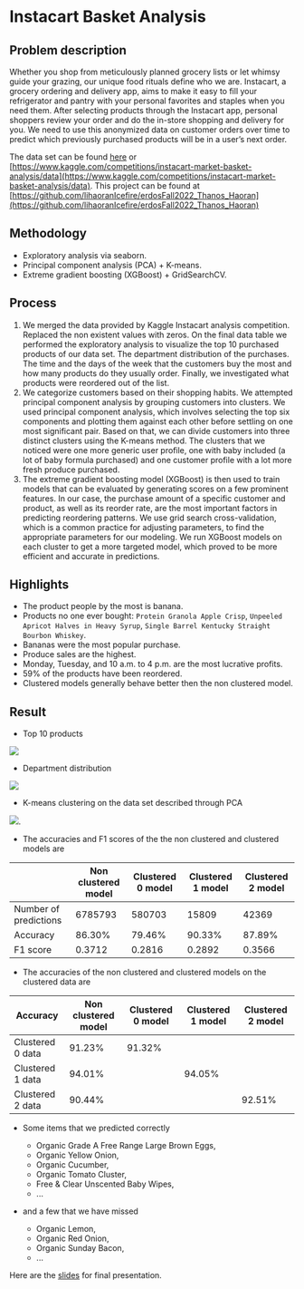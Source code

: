 # Instacart Basket Analysis

## Problem description

Whether you shop from meticulously planned grocery lists or let whimsy guide your grazing, our unique food rituals define who we are. Instacart, a grocery ordering and delivery app, aims to make it easy to fill your refrigerator and pantry with your personal favorites and staples when you need them. After selecting products through the Instacart app, personal shoppers review your order and do the in-store shopping and delivery for you. We need to use this anonymized data on customer orders over time to predict which previously purchased products will be in a user’s next order.

The data set can be found [here](https://drive.google.com/drive/u/1/folders/1Kl9Pe_4269liBggPHZ4XzocJkMGM5QiN) or [https://www.kaggle.com/competitions/instacart-market-basket-analysis/data](https://www.kaggle.com/competitions/instacart-market-basket-analysis/data).
This project can be found at [https://github.com/lihaoranIcefire/erdosFall2022_Thanos_Haoran](https://github.com/lihaoranIcefire/erdosFall2022_Thanos_Haoran)

## Methodology

- Exploratory analysis via seaborn.
- Principal component analysis (PCA) + K-means.
- Extreme gradient boosting (XGBoost) + GridSearchCV.

## Process

1. We merged the data provided by Kaggle Instacart analysis competition. Replaced the non existent values with zeros. On the final data table we performed the exploratory analysis to visualize the top 10 purchased products of our data set. The department distribution of the purchases. The time and the days of the week that the customers buy the most and how many products do they usually order. Finally, we investigated what products were reordered out of the list.
2. We categorize customers based on their shopping habits. We attempted principal component analysis by grouping customers into clusters. We used principal component analysis, which involves selecting the top six components and plotting them against each other before settling on one most significant pair. Based on that, we can divide customers into three distinct clusters using the K-means method. The clusters that we noticed were one more generic user profile, one with baby included (a lot of baby formula purchased) and one customer profile with a lot more fresh produce purchased.
3. The extreme gradient boosting model (XGBoost) is then used to train models that can be evaluated by generating scores on a few prominent features. In our case, the purchase amount of a specific customer and product, as well as its reorder rate, are the most important factors in predicting reordering patterns. We use grid search cross-validation, which is a common practice for adjusting parameters, to find the appropriate parameters for our modeling. We run XGBoost models on each cluster to get a more targeted model, which proved to be more efficient and accurate in predictions.

## Highlights

- The product people by the most is banana.
- Products no one ever bought: `Protein Granola Apple Crisp`, `Unpeeled Apricot Halves in Heavy Syrup`, `Single Barrel Kentucky Straight Bourbon Whiskey`.
- Bananas were the most popular purchase.
- Produce sales are the highest.
- Monday, Tuesday, and 10 a.m. to 4 p.m. are the most lucrative profits.
- 59% of the products have been reordered.
- Clustered models generally behave better then the non clustered model.


## Result

- Top 10 products

![](https://github.com/lihaoranIcefire/erdosFall2022_Thanos_Haoran/blob/main/Pictures%20and%20graphs/barchart.png)

- Department distribution

![](https://github.com/lihaoranIcefire/erdosFall2022_Thanos_Haoran/blob/main/Pictures%20and%20graphs/pichart.png)

- K-means clustering on the data set described through PCA

![](https://github.com/lihaoranIcefire/erdosFall2022_Thanos_Haoran/blob/main/Pictures%20and%20graphs/clustering.png).

- The accuracies and F1 scores of the the non clustered and clustered models are

| | Non clustered model | Clustered 0 model | Clustered 1 model | Clustered 2 model |
| ------------- | ------------- | ------------- | ------------- | ------------- |
| Number of predictions | 6785793 | 580703 | 15809 | 42369 |
| Accuracy | 86.30% | 79.46% | 90.33% | 87.89% |
| F1 score | 0.3712 | 0.2816 | 0.2892 | 0.3566 |

- The accuracies of the non clustered and clustered models on the clustered data are

| Accuracy  | Non clustered model | Clustered 0 model | Clustered 1 model | Clustered 2 model |
| ------------- | ------------- | ------------- | ------------- | ------------- |
| Clustered 0 data | 91.23% | 91.32% | | |
| Clustered 1 data | 94.01% | | 94.05% | |
| Clustered 2 data | 90.44% | | | 92.51% |

- Some items that we predicted correctly

  - Organic Grade A Free Range Large Brown Eggs,
  - Organic Yellow Onion,
  - Organic Cucumber,
  - Organic Tomato Cluster,
  - Free & Clear Unscented Baby Wipes,
  - ...

- and a few that we have missed

  - Organic Lemon,
  - Organic Red Onion,
  - Organic Sunday Bacon,
  - ...

 Here are the [slides](https://github.com/lihaoranIcefire/erdosFall2022_Thanos_Haoran/blob/main/Final%20presentation.pdf) for final presentation.

